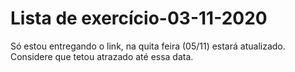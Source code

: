 # Lista de exercício-03-11-2020
Só estou entregando o link, na quita feira (05/11) estará atualizado.
Considere que tetou atrazado até essa data.